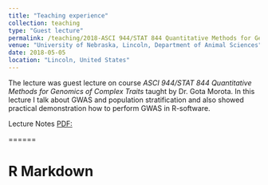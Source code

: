 ```yaml
---
title: "Teaching experience"
collection: teaching
type: "Guest lecture"
permalink: /teaching/2018-ASCI 944/STAT 844 Quantitative Methods for Genomics of Complex Traits 
venue: "University of Nebraska, Lincoln, Department of Animal Sciences"
date: 2018-05-05
location: "Lincoln, United States"
---
```


The lecture was guest lecture on course *ASCI 944/STAT 844 Quantitative Methods for Genomics of Complex Traits*  taught by Dr. Gota Morota. In this lecture I talk about GWAS and population stratification and also showed practical demonstration how to perform GWAS in R-software.


Lecture Notes <a href='Materials\Teaching\GWAS_Population structure.pdf'> PDF:</a>

======

R Markdown
======

